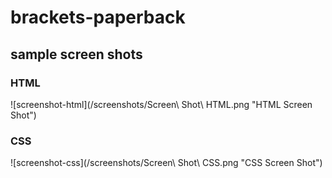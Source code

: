 # brackets-paperback

## sample screen shots
### HTML
![screenshot-html](/screenshots/Screen\ Shot\ HTML.png "HTML Screen Shot")

### CSS
![screenshot-css](/screenshots/Screen\ Shot\ CSS.png "CSS Screen Shot")
